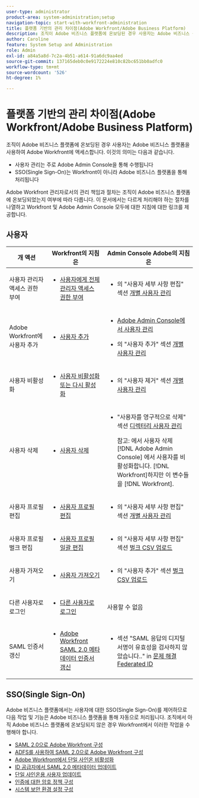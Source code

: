 ```yaml
---
user-type: administrator
product-area: system-administration;setup
navigation-topic: start-with-workfront-administration
title: 플랫폼 기반의 관리 차이점(Adobe Workfront/Adobe Business Platform)
description: 조직이 Adobe 비즈니스 플랫폼에 온보딩된 경우 사용자는 Adobe 비즈니스 플랫폼을 사용하여 Adobe Workfront에 액세스합니다. 즉, 사용자 관리는 주로 Adobe Admin Console을 통해 수행되며 SSO(Single Sign-On)는 Workfront을 통해서가 아니라 Adobe 비즈니스 플랫폼을 통해 처리됩니다. Adobe Workfront 관리자로서의 관리 책임과 절차는 조직이 Adobe 비즈니스 플랫폼에 온보딩되었는지 여부에 따라 다릅니다. 이 문서에서는 다르게 처리해야 하는 절차를 나열하고 Workfront 및 Adobe Admin Console 모두에 대한 지침에 대한 링크를 제공합니다.
author: Caroline
feature: System Setup and Administration
role: Admin
exl-id: a84a5a8d-7c2a-4b51-a614-91a6dc9aa4ed
source-git-commit: 137165deb0c0e9172224e810c82bc651bb0adfc0
workflow-type: tm+mt
source-wordcount: '526'
ht-degree: 1%

---
```


# 플랫폼 기반의 관리 차이점(Adobe Workfront/Adobe Business Platform)

조직이 Adobe 비즈니스 플랫폼에 온보딩된 경우 사용자는 Adobe 비즈니스 플랫폼을 사용하여 Adobe Workfront에 액세스합니다. 이것의 의미는 다음과 같습니다.

* 사용자 관리는 주로 Adobe Admin Console을 통해 수행됩니다
* SSO(Single Sign-On)는 Workfront이 아니라 Adobe 비즈니스 플랫폼을 통해 처리됩니다

Adobe Workfront 관리자로서의 관리 책임과 절차는 조직이 Adobe 비즈니스 플랫폼에 온보딩되었는지 여부에 따라 다릅니다. 이 문서에서는 다르게 처리해야 하는 절차를 나열하고 Workfront 및 Adobe Admin Console 모두에 대한 지침에 대한 링크를 제공합니다.

## 사용자

<table style="table-layout:auto"> 
 <col> 
 <col> 
 <col> 
 <thead> 
  <tr> 
   <th>개 액션</th> 
   <th>Workfront의 지침은</th> 
   <th>Admin Console Adobe의 지침은</th> 
  </tr> 
 </thead> 
 <tbody> <!--
   <tr data-mc-conditions="QuicksilverOrClassic.Draft mode"> 
    <td role="rowheader">View information about access levels and licenses for your users</td> 
    <td> 
     <ul> 
      <li> <p><a href="../../administration-and-setup/add-users/access-levels-and-object-permissions/list-access-levels-and-licenses-for-your-users.md" class="MCXref xref">List your users' access levels and licenses</a> </p> </li> 
     </ul> </td> 
    <td> 
     <ul> 
      <li> <p>The section "View user list" in <a href="https://helpx.adobe.com/enterprise/using/manage-users-individually.html">Manage users individually</a></p> </li> 
     </ul> </td> 
   </tr>
  --> 
  <tr> 
   <td role="rowheader">사용자 관리자 액세스 권한 부여</td> 
   <td> 
    <ul> 
     <li> <p><a href="../../administration-and-setup/add-users/configure-and-grant-access/grant-a-user-full-administrative-access.md" class="MCXref xref">사용자에게 전체 관리자 액세스 권한 부여</a> </p> </li> 
    </ul> </td> 
   <td> 
    <ul> 
     <li> <p>의 "사용자 세부 사항 편집" 섹션 <a href="https://helpx.adobe.com/enterprise/using/manage-users-individually.html">개별 사용자 관리</a></p> </li> 
    </ul> </td> 
  </tr> 
  <tr> 
   <td role="rowheader">Adobe Workfront에 사용자 추가</td> 
   <td> 
    <ul> 
     <li> <p><a href="../../administration-and-setup/add-users/create-and-manage-users/add-users.md" class="MCXref xref">사용자 추가</a> </p> </li> 
    </ul> </td> 
   <td> 
    <ul> 
     <li> <p><a href="../../administration-and-setup/add-users/create-and-manage-users/admin-console.md" class="MCXref xref">Adobe Admin Console에서 사용자 관리</a> </p> </li> 
     <li> <p>의 "사용자 추가" 섹션 <a href="https://helpx.adobe.com/enterprise/using/manage-users-individually.html">개별 사용자 관리</a></p> </li> 
    </ul> </td> 
  </tr> <!--
   <tr data-mc-conditions="QuicksilverOrClassic.Draft mode"> 
    <td role="rowheader">Add a user to Adobe Workfront Fusion</td> 
    <td> 
     <ul> 
      <li> <p><a href="../../workfront-fusion/organizations/add-user-to-an-organization.md" class="MCXref xref">Add a user to an organization in Adobe Workfront Fusion</a> </p> </li> 
     </ul> </td> 
    <td> 
     <ul> 
      <li> <p><a href="../../administration-and-setup/add-users/create-and-manage-users/admin-console.md" class="MCXref xref">Manage users in the Adobe Admin Console</a> </p> </li> 
      <li> <p>The section "Add users" in in <a href="https://helpx.adobe.com/enterprise/using/manage-users-individually.html">Manage users individually</a></p> </li> 
     </ul> </td> 
   </tr>
  --> 
  <tr> 
   <td role="rowheader">사용자 비활성화</td> 
   <td> 
    <ul> 
     <li> <p><a href="../../administration-and-setup/add-users/create-and-manage-users/deactivate-a-user.md" class="MCXref xref">사용자 비활성화 또는 다시 활성화</a> </p> </li> 
    </ul> </td> 
   <td> 
    <ul> 
     <li> <p>의 "사용자 제거" 섹션 <a href="https://helpx.adobe.com/enterprise/using/manage-users-individually.html">개별 사용자 관리</a></p> </li> 
    </ul> </td> 
  </tr> 
  <tr> 
   <td role="rowheader">사용자 삭제</td> 
   <td> 
    <ul> 
     <li> <p><a href="../../administration-and-setup/add-users/create-and-manage-users/delete-a-user.md" class="MCXref xref">사용자 삭제</a> </p> </li> 
    </ul> </td> 
   <td> 
    <ul> 
     <li> <p>"사용자를 영구적으로 삭제" 섹션 <a href="https://helpx.adobe.com/enterprise/using/manage-directory-users.html">디렉터리 사용자 관리</a>
     </p><p>참고: 에서 사용자 삭제 [!DNL Adobe Admin Console] 에서 사용자를 비활성화합니다. [!DNL Workfront]하지만 이 변수들을 [!DNL Workfront].</p> </li> 
    </ul> </td> 
  </tr> 
  <tr> 
   <td role="rowheader">사용자 프로필 편집</td> 
   <td> 
    <ul> 
     <li> <p><a href="../../administration-and-setup/add-users/create-and-manage-users/edit-a-users-profile.md" class="MCXref xref">사용자 프로필 편집</a> </p> </li> 
    </ul> </td> 
   <td> 
    <ul> 
     <li> <p>의 "사용자 세부 사항 편집" 섹션 <a href="https://helpx.adobe.com/enterprise/using/manage-users-individually.html">개별 사용자 관리</a></p> </li> 
    </ul> </td> 
  </tr> 
  <tr> 
   <td role="rowheader">사용자 프로필 벌크 편집</td> 
   <td> 
    <ul> 
     <li> <p><a href="../../administration-and-setup/add-users/create-and-manage-users/edit-user-profiles-in-bulk.md" class="MCXref xref">사용자 프로필 일괄 편집</a> </p> </li> 
    </ul> </td> 
   <td> 
    <ul> 
     <li> <p>의 "사용자 세부 사항 편집" 섹션 <a href="https://helpx.adobe.com/enterprise/using/bulk-upload-users.html">벌크 CSV 업로드</a></p> </li> 
    </ul> </td> 
  </tr> 
  <tr> 
   <td role="rowheader">사용자 가져오기 </td> 
   <td> 
    <ul> 
     <li> <p><a href="../../administration-and-setup/add-users/create-and-manage-users/import-users.md" class="MCXref xref">사용자 가져오기</a> </p> </li> 
    </ul> </td> 
   <td> 
    <ul> 
     <li> <p>의 "사용자 추가" 섹션 <a href="https://helpx.adobe.com/enterprise/using/bulk-upload-users.html">벌크 CSV 업로드</a></p> </li> 
    </ul> </td> 
  </tr> 
  <tr> 
   <td role="rowheader">다른 사용자로 로그인</td> 
   <td> 
    <ul> 
     <li> <p><a href="../../administration-and-setup/add-users/create-and-manage-users/log-in-as-another-user.md" class="MCXref xref">다른 사용자로 로그인</a> </p> </li> 
    </ul> </td> 
   <td>사용할 수 없음</td> 
  </tr> 
  <tr> 
   <td role="rowheader">SAML 인증서 갱신</td> 
   <td> 
    <ul> 
     <li> <p><a href="../../administration-and-setup/manage-workfront/security/renew-wf-saml-2-certificate.md" class="MCXref xref">Adobe Workfront SAML 2.0 메타데이터 인증서 갱신</a> </p> </li> 
    </ul> </td> 
   <td> 
    <ul> 
     <li> <p>섹션 "SAML 응답의 디지털 서명이 유효성을 검사하지 않았습니다.." in <a href="https://helpx.adobe.com/enterprise/kb/tshoot-fed-id.html">문제 해결 Federated ID</a></p> </li> 
    </ul> </td> 
  </tr> 
 </tbody> 
</table>

## SSO(Single Sign-On)

Adobe 비즈니스 플랫폼에서는 사용자에 대한 SSO(Single Sign-On)를 제어하므로 다음 작업 및 기능은 Adobe 비즈니스 플랫폼을 통해 자동으로 처리됩니다. 조직에서 아직 Adobe 비즈니스 플랫폼에 온보딩되지 않은 경우 Workfront에서 이러한 작업을 수행해야 합니다.


* [SAML 2.0으로 Adobe Workfront 구성](../../administration-and-setup/add-users/single-sign-on/configure-workfront-saml-2.md)
* [ADFS를 사용하여 SAML 2.0으로 Adobe Workfront 구성](../../administration-and-setup/add-users/single-sign-on/configure-workfront-saml-2-adfs.md)
* [Adobe Workfront에서 단일 사인온 비활성화](../../administration-and-setup/add-users/single-sign-on/deactivate-sso.md)
* [ID 공급자에서 SAML 2.0 메타데이터 업데이트](../../administration-and-setup/add-users/single-sign-on/update-saml-2-metadata-ip.md)
* [단일 사인온용 사용자 업데이트](../../administration-and-setup/add-users/single-sign-on/update-users-sso.md)
* [인증에 대한 암호 정책 구성](../../administration-and-setup/manage-workfront/security/configure-password-policies-authentication.md)
* [시스템 보안 환경 설정 구성](../../administration-and-setup/manage-workfront/security/configure-security-preferences.md)
